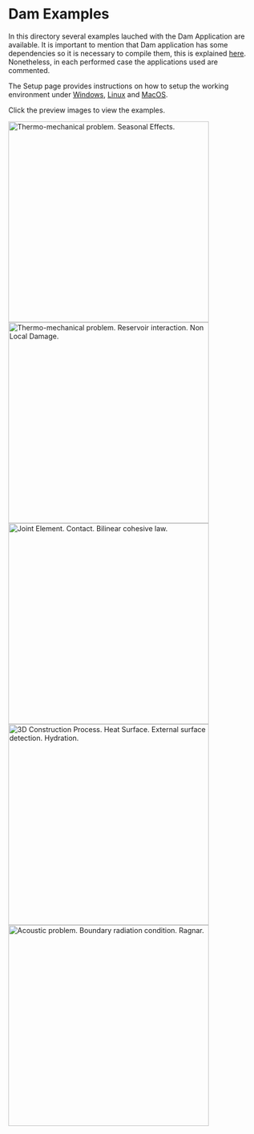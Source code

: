 # Dam Examples

In this directory several examples lauched with the Dam Application are available. It is important to mention that Dam application has some dependencies so it is necessary to compile them, this is explained [here](https://github.com/KratosMultiphysics/Kratos/tree/master/applications/DamApplication). Nonetheless, in each performed case the applications used are commented.

The Setup page provides instructions on how to setup the working environment under [Windows](https://github.com/KratosMultiphysics/Kratos/wiki/Windows-Install), [Linux](https://github.com/KratosMultiphysics/Kratos/wiki/Linux-Build) and [MacOS](https://github.com/KratosMultiphysics/Kratos/wiki/MacOS-Install).

Click the preview images to view the examples.

[<img
  src="https://github.com/KratosMultiphysics/Examples/blob/dam-examples/dam/use_cases/2d_dam_thermo_mechanical/data/2d_thermo_mechanical_summer_post.png?raw=true"
  width="400"
  title="Thermo-mechanical problem. Seasonal Effects.">
](https://github.com/KratosMultiphysics/Examples/tree/dam-examples/dam/use_cases/2d_dam_thermo_mechanical/)
[<img
  src="https://github.com/KratosMultiphysics/Examples/blob/dam-examples/dam/use_cases/2d_dam_thermo_mechanical_with_reservoir/data/2d_thermo_mechanical_reservoir_pressure_post.png?raw=true"
  width="400"
  title="Thermo-mechanical problem. Reservoir interaction. Non Local Damage.">
](https://github.com/KratosMultiphysics/Examples/tree/dam-examples/dam/use_cases/2d_dam_thermo_mechanical_with_reservoir/)
[<img
  src="https://github.com/KratosMultiphysics/Examples/blob/dam-examples/dam/use_cases/2d_joint_element/data/2d_joint_post.png?raw=true"
  width="400"
  title="Joint Element. Contact. Bilinear cohesive law.">
](https://github.com/KratosMultiphysics/Examples/tree/dam-examples/dam/use_cases/2d_joint_element/)
[<img
  src="https://github.com/KratosMultiphysics/Examples/blob/dam-examples/dam/use_cases/3d_dam_construction/data/3d_dam_construction_alpha_post_103.png?raw=true"
  width="400"
  title="3D Construction Process. Heat Surface. External surface detection. Hydration.">
](https://github.com/KratosMultiphysics/Examples/tree/dam-examples/dam/use_cases/3d_dam_construction/)
[<img
  src="https://github.com/KratosMultiphysics/Examples/blob/dam-examples/dam/use_cases/Acoustic/data/acoustic_post.png?raw=true"
  width="400"
  title="Acoustic problem. Boundary radiation condition. Ragnar.">
](https://github.com/KratosMultiphysics/Examples/tree/dam-examples/dam/use_cases/Acoustic/)